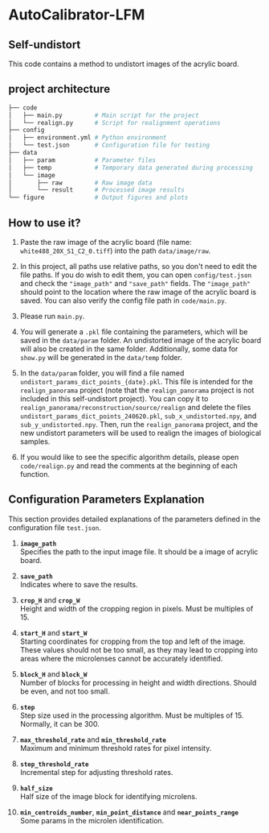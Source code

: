 # AutoCalibrator-LFM

## Self-undistort
This code contains a method to undistort images of the acrylic board.
## project architecture
``` bash
├── code
│   ├── main.py         # Main script for the project
│   └── realign.py      # Script for realignment operations
├── config
│   ├── environment.yml # Python environment
│   └── test.json       # Configuration file for testing
├── data
│   ├── param           # Parameter files
│   ├── temp            # Temporary data generated during processing
│   └── image
│       ├── raw         # Raw image data
│       └── result      # Processed image results
└── figure              # Output figures and plots
```
## How to use it?

1. Paste the raw image of the acrylic board (file name: `white488_20X_S1_C2_0.tiff`) into the path `data/image/raw`.

2. In this project, all paths use relative paths, so you don't need to edit the file paths. If you do wish to edit them, you can open `config/test.json` and check the `"image_path"` and `"save_path"` fields. The `"image_path"` should point to the location where the raw image of the acrylic board is saved. You can also verify the config file path in `code/main.py`.

3. Please run `main.py`.

4. You will generate a `.pkl` file containing the parameters, which will be saved in the `data/param` folder. An undistorted image of the acrylic board will also be created in the same folder. Additionally, some data for `show.py` will be generated in the `data/temp` folder.

5. In the `data/param` folder, you will find a file named `undistort_params_dict_points_{date}.pkl`. This file is intended for the `realign_panorama` project (note that the `realign_panorama` project is not included in this self-undistort project). You can copy it to `realign_panorama/reconstruction/source/realign` and delete the files `undistort_params_dict_points_240620.pkl`, `sub_x_undistorted.npy`, and `sub_y_undistorted.npy`. Then, run the `realign_panorama` project, and the new undistort parameters will be used to realign the images of biological samples.

6. If you would like to see the specific algorithm details, please open `code/realign.py` and read the comments at the beginning of each function.

## Configuration Parameters Explanation

This section provides detailed explanations of the parameters defined in the configuration file `test.json`.

1. **`image_path`**  
   Specifies the path to the input image file. It should be a image of acrylic board.

2. **`save_path`**  
   Indicates where to save the results.

3. **`crop_H`** and **`crop_W`**  
   Height and width of the cropping region in pixels. Must be multiples of 15.

4. **`start_H`** and **`start_W`**  
   Starting coordinates for cropping from the top and left of the image. These values should not be too small, as they may lead to cropping into areas where the microlenses cannot be accurately identified.

5. **`block_H`** and **`block_W`**  
   Number of blocks for processing in height and width directions. Should be even, and not too small.

6. **`step`**  
   Step size used in the processing algorithm. Must be multiples of 15. Normally, it can be 300. 

7. **`max_threshold_rate`** and **`min_threshold_rate`**  
   Maximum and minimum threshold rates for pixel intensity.

8. **`step_threshold_rate`**  
   Incremental step for adjusting threshold rates.

9. **`half_size`**  
   Half size of the image block for identifying microlens.

10. **`min_centroids_number`**, **`min_point_distance`** and **`near_points_range`**  
    Some params in the microlen identification. 
